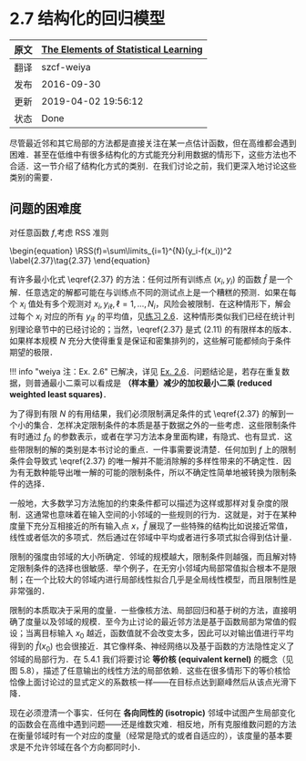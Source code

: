 # 2.7 结构化的回归模型

原文     | [The Elements of Statistical Learning](https://esl.hohoweiya.xyz/book/The%20Elements%20of%20Statistical%20Learning.pdf#page=51)
      ---|---
翻译     | szcf-weiya
 发布 | 2016-09-30 
更新 | 2019-04-02 19:56:12
状态 | Done

尽管最近邻和其它局部的方法都是直接关注在某一点估计函数，但在高维都会遇到困难．甚至在低维中有很多结构化的方式能充分利用数据的情形下，这些方法也不合适．这一节介绍了结构化方式的类别．在我们讨论之前，我们更深入地讨论这些类别的需要．

## 问题的困难度

对任意函数 $f$,考虑 RSS 准则

\begin{equation}
\RSS(f)=\sum\limits_{i=1}^{N}(y_i-f(x_i))^2
\label{2.37}\tag{2.37}
\end{equation}

有许多最小化式 \eqref{2.37} 的方法：任何过所有训练点 $(x_i,y_i)$ 的函数 $\hat{f}$ 是一个解．任意选定的解都可能在与训练点不同的测试点上是一个糟糕的预测．如果在每个 $x_i$ 值处有多个观测对 $x_i,y_{i\ell},\ell =1,\ldots,N_i$，风险会被限制．在这种情形下，解会过每个 $x_i$ 对应的所有 $y_{i\ell}$ 的平均值，见[练习 2.6](https://github.com/szcf-weiya/ESL-CN/issues/161)．这种情形类似我们已经在统计判别理论章节中的已经讨论的；当然，\eqref{2.37} 是式 (2.11) 的有限样本的版本．如果样本规模 $N$ 充分大使得重复是保证和密集排列的，这些解可能都倾向于条件期望的极限．

!!! info "weiya 注：Ex. 2.6"
    已解决，详见 [Ex. 2.6](https://github.com/szcf-weiya/ESL-CN/issues/161)．问题结论是，若存在重复数据，则普通最小二乘可以看成是 **（样本量）减少的加权最小二乘 (reduced weighted least squares)**．

为了得到有限 $N$ 的有用结果，我们必须限制满足条件的式 \eqref{2.37} 的解到一个小的集合．怎样决定限制条件的本质是基于数据之外的一些考虑．这些限制条件有时通过 $f_0$ 的参数表示，或者在学习方法本身里面构建，有隐式、也有显式．这些带限制的解的类别是本书讨论的重点．一件事需要说清楚．任何加到 $f$ 上的限制条件会导致式 \eqref{2.37} 的唯一解并不能消除解的多样性带来的不确定性．因为有无数种能导出唯一解的可能的限制条件，所以不确定性简单地被转换为限制条件的选择．

一般地，大多数学习方法施加的约束条件都可以描述为这样或那样对复杂度的限制．这通常也意味着在输入空间的小邻域的一些规则的行为．这就是，对于在某种度量下充分互相接近的所有输入点 $x$，$\hat{f}$ 展现了一些特殊的结构比如说接近常值，线性或者低次的多项式．然后通过在邻域中平均或者进行多项式拟合得到估计量．

限制的强度由邻域的大小所确定．邻域的规模越大，限制条件则越强，而且解对特定限制条件的选择也很敏感．举个例子，在无穷小邻域内局部常值拟合根本不是限制；在一个比较大的邻域内进行局部线性拟合几乎是全局线性模型，而且限制性是非常强的．

限制的本质取决于采用的度量．一些像核方法、局部回归和基于树的方法，直接明确了度量以及邻域的规模．至今为止讨论的最近邻方法是基于函数局部为常值的假设；当离目标输入 $x_0$ 越近，函数值就不会改变太多，因此可以对输出值进行平均得到的 $\hat{f}(x_0)$ 也会很接近．其它像样条、神经网络以及基于函数的方法隐性定义了邻域的局部行为．在 5.4.1 我们将要讨论 **等价核 (equivalent kernel)** 的概念（见图 5.8），描述了任意输出的线性方法的局部依赖．这些在很多情形下的等价核恰恰像上面讨论过的显式定义的系数核一样——在目标点达到巅峰然后从该点光滑下降．

现在必须澄清一个事实．任何在 **各向同性的 (isotropic)** 邻域中试图产生局部变化的函数会在高维中遇到问题——还是维数灾难．相反地，所有克服维数问题的方法在衡量邻域时有一个对应的度量（经常是隐式的或者自适应的），该度量的基本要求是不允许邻域在各个方向都同时小．
